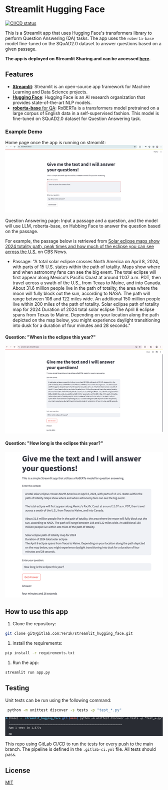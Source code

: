 # Streamlit Hugging Face

[![CI/CD status](https://gitlab.com/Yer1k/streamlit_hugging_face/badges/main/pipeline.svg)](https://gitlab.com/Yer1k/streamlit_hugging_face/-/commits/main)

This is a Streamlit app that uses Hugging Face's transformers library to perform Question Answering (QA) tasks. The app uses the `roberta-base` model fine-tuned on the SQuAD2.0 dataset to answer questions based on a given passage.

**The app is deployed on Streamlit Sharing and can be accessed [here](https://answer-gen.streamlit.app/).**

## Features

- [**Streamlit**](https://www.streamlit.io/): Streamlit is an open-source app framework for Machine Learning and Data Science projects.
- [**Hugging Face**](https://huggingface.co/): Hugging Face is an AI research organization that provides state-of-the-art NLP models.
- [**roberta-base** for QA](https://huggingface.co/deepset/roberta-base-squad2/): RoBERTa is a transformers model pretrained on a large corpus of English data in a self-supervised fashion. This model is fine-tuned on SQuAD2.0 dataset for Question Answering task.

### Example Demo
Home page once the app is running on streamlit:
![Home Page](./screenshots/home_page.png)

Question Answering page:
Input a passage and a question, and the model will use LLM, roberta-base, on Hubbing Face to answer the question based on the passage.

For example, the passage below is retrieved from [Solar eclipse maps show 2024 totality path, peak times and how much of the eclipse you can see across the U.S.](https://www.cbsnews.com/news/solar-eclipse-path-map-2024/) on CBS News.

- Passage: "A total solar eclipse crosses North America on April 8, 2024, with parts of 15 U.S. states within the path of totality. Maps show where and when astronomy fans can see the big event. The total eclipse will first appear along Mexico's Pacific Coast at around 11:07 a.m. PDT, then travel across a swath of the U.S., from Texas to Maine, and into Canada. About 31.6 million people live in the path of totality, the area where the moon will fully block out the sun, according to NASA. The path will range between 108 and 122 miles wide. An additional 150 million people live within 200 miles of the path of totality. Solar eclipse path of totality map for 2024 Duration of 2024 total solar eclipse The April 8 eclipse spans from Texas to Maine. Depending on your location along the path depicted on the map below, you might experience daylight transitioning into dusk for a duration of four minutes and 28 seconds."

#### Question: "When is the eclipse this year?"
![Demo_1](./screenshots/streamlit_deploy.png)

#### Question: "How long is the eclipse this year?"
![Demo_2](./screenshots/example_2.png)

## How to use this app

1. Clone the repository:

```bash
git clone git@gitlab.com:Yer1k/streamlit_hugging_face.git
```

1. install the requirements:

```bash
pip install -r requirements.txt
```

1. Run the app:

```bash
streamlit run app.py
```

## Testing
Unit tests can be run using the following command:

```bash
 python -m unittest discover -s tests -p "test_*.py"
 ```
![Testing](./screenshots/test.png)

This repo using GitLab CI/CD to run the tests for every push to the main branch. The pipeline is defined in the `.gitlab-ci.yml` file. All tests should pass.

## License
[MIT](./LICENSE) 